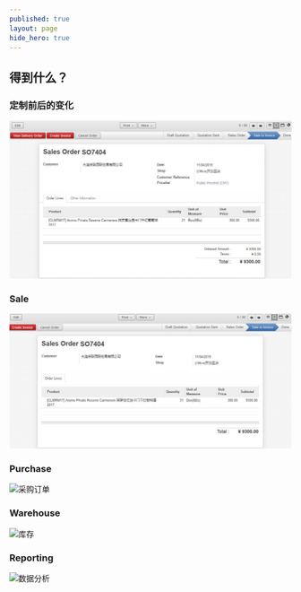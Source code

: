 ```yaml
---
published: true
layout: page
hide_hero: true
---
```


## 得到什么？


### 定制前后的变化

![ 定制不显示字段](/img/erp-demo/order-admin.jpg)

### Sale

![销售订单](/img/erp-demo/order-jon.jpg)

### Purchase

![采购订单]()

### Warehouse
![库存]()

### Reporting

![数据分析]()
